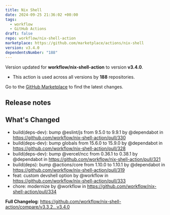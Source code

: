 ```yaml
---
title: Nix Shell
date: 2024-09-25 21:36:02 +00:00
tags:
  - workflow
  - GitHub Actions
draft: false
repo: workflow/nix-shell-action
marketplace: https://github.com/marketplace/actions/nix-shell
version: v3.4.0
dependentsNumber: "188"
---
```



Version updated for **workflow/nix-shell-action** to version **v3.4.0**.
- This action is used across all versions by **188** repositories.

Go to the [GitHub Marketplace](https://github.com/marketplace/actions/nix-shell) to find the latest changes.

## Release notes

## What's Changed
* build(deps-dev): bump @eslint/js from 9.5.0 to 9.9.1 by @dependabot in https://github.com/workflow/nix-shell-action/pull/330
* build(deps-dev): bump globals from 15.6.0 to 15.9.0 by @dependabot in https://github.com/workflow/nix-shell-action/pull/328
* build(deps-dev): bump @vercel/ncc from 0.36.1 to 0.38.1 by @dependabot in https://github.com/workflow/nix-shell-action/pull/321
* build(deps): bump @actions/core from 1.10.0 to 1.10.1 by @dependabot in https://github.com/workflow/nix-shell-action/pull/319
* feat: custom devshell option by @workflow in https://github.com/workflow/nix-shell-action/pull/333
* chore: modernize by @workflow in https://github.com/workflow/nix-shell-action/pull/334


**Full Changelog**: https://github.com/workflow/nix-shell-action/compare/v3.3.2...v3.4.0
